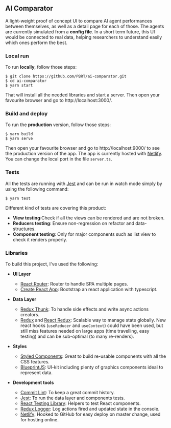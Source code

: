 ## AI Comparator

A light-weight proof of concept UI to compare AI agent performances between themselves, as well as a detail page for each of those. The agents are currently simulated from a **config file**. In a short term future, this UI would be connected to real data, helping researchers to understand easily which ones perform the best.

### Local run

To run **locally**, follow those steps:

```
$ git clone https://github.com/PBRT/ai-comparator.git
$ cd ai-comparator
$ yarn start
```

That will install all the needed libraries and start a server. Then open your favourite browser and go to http://localhost:3000/.

### Build and deploy

To run the **production** version, follow those steps:

```
$ yarn build
$ yarn serve
```

Then open your favourite browser and go to http://localhost:9000/ to see the production version of the app. The app is currently hosted with [Netlify](https://www.netlify.com/). You can change the local port in the file `server.ts`.

### Tests

All the tests are running with [Jest](https://jestjs.io/) and can be run in watch mode simply by using the following command:

```
$ yarn test
```

Different kind of tests are covering this product:

* **View testing**:Check if all the views can be rendered and are not broken.
* **Reducers testing**: Ensure non-regression on refactor and data-structures.
* **Component testing**: Only for major components such as list view to check it renders properly.

### Libraries

To build this project, I've used the following:

* **UI Layer**

  * [React Router](https://reacttraining.com/react-router/web/guides/quick-start): Router to handle SPA multiple pages.
  * [Create React App](https://create-react-app.dev/docs/getting-started/): Bootstrap an react application with typescript.

* **Data Layer**

  * [Redux Thunk](https://github.com/reduxjs/redux-thunk): To handle side effects and write async actions creators.
  * [Redux](https://redux.js.org/) and [React Redux](https://react-redux.js.org/): Scalable way to manage state globally. New react hooks (`useReducer` and `useContext`) could have been used, but still miss features needed on large apps (time travelling, easy testing) and can be sub-optimal (to many re-renders).

* **Styles**

  * [Styled Components](https://styled-components.com/): Great to build re-usable components with all the CSS features.
  * [BlueprintJS](https://blueprintjs.com/): UI-kit including plenty of graphics components ideal to represent data.

* **Development tools**

  * [Commit Lint](https://github.com/conventional-changelog/commitlint): To keep a great commit history.
  * [Jest](https://jestjs.io/): To run the data layer and components tests.
  * [React Testing Library](https://testing-library.com/): Helpers to test React components.
  * [Redux Logger](https://github.com/LogRocket/redux-logger): Log actions fired and updated state in the console.
  * [Netlify](https://www.netlify.com/): Hooked to GitHub for easy deploy on master change, used for hosting online.
